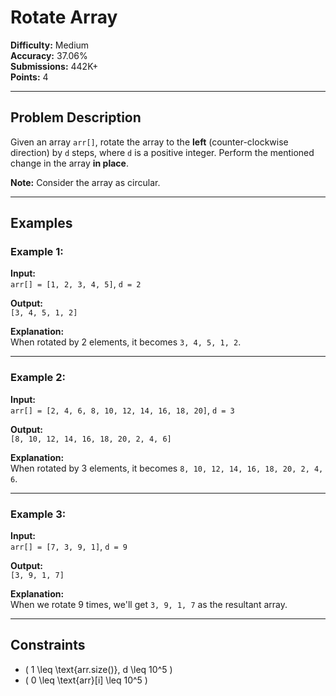 # Rotate Array

**Difficulty:** Medium  
**Accuracy:** 37.06%  
**Submissions:** 442K+  
**Points:** 4  

---

## Problem Description  
Given an array `arr[]`, rotate the array to the **left** (counter-clockwise direction) by `d` steps, where `d` is a positive integer. Perform the mentioned change in the array **in place**.

**Note:** Consider the array as circular.

---

## Examples  

### Example 1:  
**Input:**  
`arr[] = [1, 2, 3, 4, 5]`, `d = 2`  

**Output:**  
`[3, 4, 5, 1, 2]`  

**Explanation:**  
When rotated by 2 elements, it becomes `3, 4, 5, 1, 2`.

---

### Example 2:  
**Input:**  
`arr[] = [2, 4, 6, 8, 10, 12, 14, 16, 18, 20]`, `d = 3`  

**Output:**  
`[8, 10, 12, 14, 16, 18, 20, 2, 4, 6]`  

**Explanation:**  
When rotated by 3 elements, it becomes `8, 10, 12, 14, 16, 18, 20, 2, 4, 6`.

---

### Example 3:  
**Input:**  
`arr[] = [7, 3, 9, 1]`, `d = 9`  

**Output:**  
`[3, 9, 1, 7]`  

**Explanation:**  
When we rotate 9 times, we'll get `3, 9, 1, 7` as the resultant array.

---

## Constraints  
- \( 1 \leq \text{arr.size()}, d \leq 10^5 \)  
- \( 0 \leq \text{arr}[i] \leq 10^5 \)  

